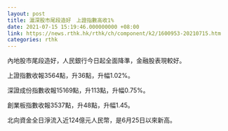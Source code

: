 ```yaml
---
layout: post
title: 滬深股市尾段造好　上證指數高收1%
date: 2021-07-15 15:19:46.000000000 +08:00
link: https://news.rthk.hk/rthk/ch/component/k2/1600953-20210715.htm
categories: rthk
---
```


內地股市尾段造好，人民銀行今日起全面降準，金融股表現較好。

上證指數收報3564點，升36點，升幅1.02%。

深證成份指數收報15169點，升113點，升幅0.75%。

創業板指數收報3537點，升48點，升幅1.45。

北向資金全日淨流入近124億元人民幣，是6月25日以來新高。
